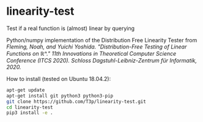 # linearity-test
Test if a real function is (almost) linear by querying 

Python/numpy implementation of the Distribution Free Linearity Tester from <em>Fleming, Noah, and Yuichi Yoshida. "Distribution-Free Testing of Linear Functions on ℝⁿ." 11th Innovations in Theoretical Computer Science Conference (ITCS 2020). Schloss Dagstuhl-Leibniz-Zentrum für Informatik, 2020.</em>

How to install (tested on Ubuntu 18.04.2):

```bash
apt-get update
apt-get install git python3 python3-pip
git clone https://github.com/T3p/linearity-test.git
cd linearity-test
pip3 install -e .
```


